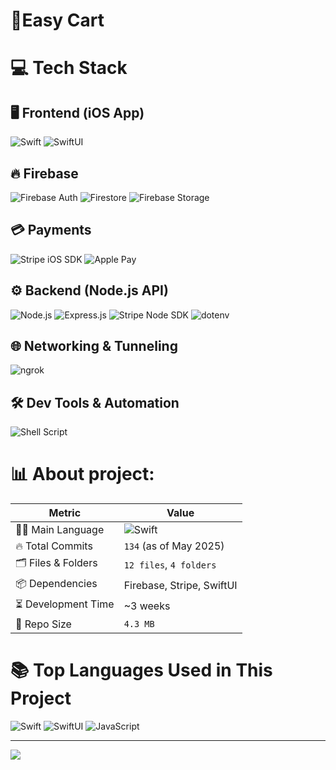 # 📱Easy Cart

# 💻 Tech Stack

## 🖥️ Frontend (iOS App)
![Swift](https://img.shields.io/badge/Swift-F54A2A?style=for-the-badge&logo=swift&logoColor=white)
![SwiftUI](https://img.shields.io/badge/SwiftUI-005FAD?style=for-the-badge&logo=apple&logoColor=white)


## 🔥 Firebase
![Firebase Auth](https://img.shields.io/badge/Firebase_Auth-a08021?style=for-the-badge&logo=firebase&logoColor=ffcd34)
![Firestore](https://img.shields.io/badge/Firestore-ffa611?style=for-the-badge&logo=firebase&logoColor=white)
![Firebase Storage](https://img.shields.io/badge/Storage-ffc400?style=for-the-badge&logo=firebase&logoColor=white)

## 💳 Payments
![Stripe iOS SDK](https://img.shields.io/badge/Stripe_iOS-008CDD?style=for-the-badge&logo=stripe&logoColor=white)
![Apple Pay](https://img.shields.io/badge/Apple_Pay-000000?style=for-the-badge&logo=applepay&logoColor=white)

## ⚙️ Backend (Node.js API)
![Node.js](https://img.shields.io/badge/Node.js-339933?style=for-the-badge&logo=nodedotjs&logoColor=white)
![Express.js](https://img.shields.io/badge/Express.js-000000?style=for-the-badge&logo=express&logoColor=white)
![Stripe Node SDK](https://img.shields.io/badge/Stripe_Node-008CDD?style=for-the-badge&logo=stripe&logoColor=white)
![dotenv](https://img.shields.io/badge/dotenv-8DD6F9?style=for-the-badge&logo=envato&logoColor=white)

## 🌐 Networking & Tunneling
![ngrok](https://img.shields.io/badge/ngrok-1F1F1F?style=for-the-badge&logo=ngrok&logoColor=white)


## 🛠 Dev Tools & Automation
![Shell Script](https://img.shields.io/badge/Shell_Script-4EAA25?style=for-the-badge&logo=gnu-bash&logoColor=white)


# 📊 About project:


| Metric               | Value                    |
|----------------------|--------------------------|
| 🧑‍💻 Main Language     | ![Swift](https://img.shields.io/badge/swift-F54A2A?style=for-the-badge&logo=swift&logoColor=white) |
| 🔥 Total Commits     | `134` (as of May 2025)   |
| 🗂️ Files & Folders    | `12 files`, `4 folders`  |
| 📦 Dependencies       | Firebase, Stripe, SwiftUI |
| ⏳ Development Time   | ~3 weeks                 |
| 📁 Repo Size          | `4.3 MB`                 |


# 📚 Top Languages Used in This Project

![Swift](https://img.shields.io/badge/Swift-65%25-F54A2A?style=for-the-badge&logo=swift&logoColor=white)
![SwiftUI](https://img.shields.io/badge/SwiftUI-25%25-005FAD?style=for-the-badge&logo=apple&logoColor=white)
![JavaScript](https://img.shields.io/badge/JavaScript-10%25-F7DF1E?style=for-the-badge&logo=javascript&logoColor=black)

---
[![](https://visitcount.itsvg.in/api?id=easyCartProject&label=Views&color=6&icon=5)](https://visitcount.itsvg.in)
